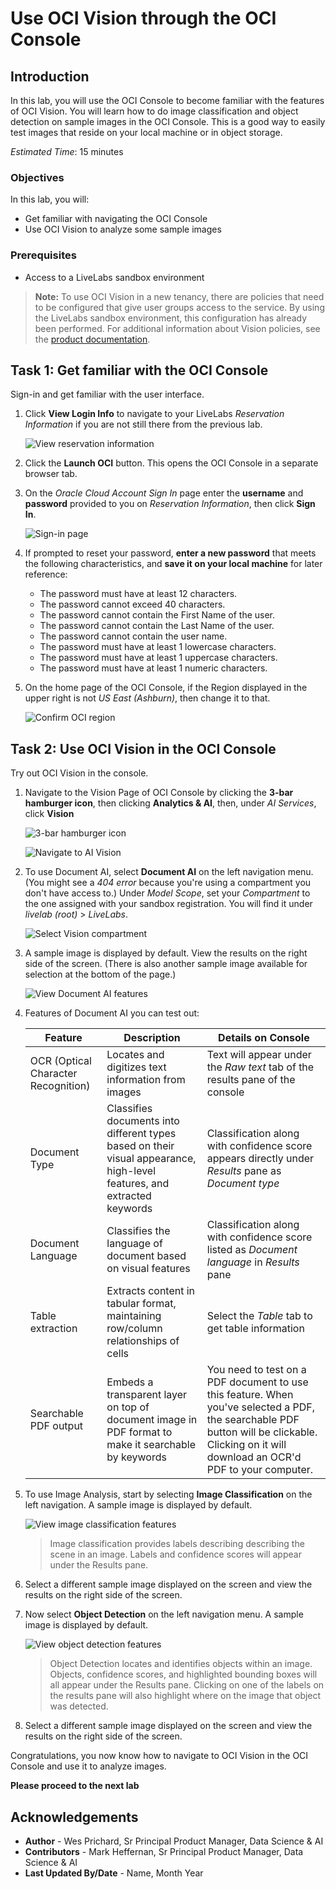 # Use OCI Vision through the OCI Console

## Introduction
In this lab, you will use the OCI Console to become familiar with the features of OCI Vision. You will learn how to do image classification and object detection on sample images in the OCI Console. This is a good way to easily test images that reside on your local machine or in object storage.

*Estimated Time*: 15 minutes

### Objectives

In this lab, you will:
- Get familiar with navigating the OCI Console
- Use OCI Vision to analyze some sample images

### Prerequisites
- Access to a LiveLabs sandbox environment


> **Note:** To use OCI Vision in a new tenancy, there are policies that need to be configured that give user groups access to the service. By using the LiveLabs sandbox environment, this configuration has already been performed.
For additional information about Vision policies, see the [product documentation](https://docs.oracle.com/en-us/iaas/vision/vision/using/policies_quick_set_up.htm#policies_quick_set_up).


## **Task 1:** Get familiar with the OCI Console
Sign-in and get familiar with the user interface.

1. Click **View Login Info** to navigate to your LiveLabs *Reservation Information* if you are not still there from the previous lab.
    
    ![View reservation information](./images/ll-reservation-info.png)

1. Click the **Launch OCI** button. This opens the OCI Console in a separate browser tab.

1. On the *Oracle Cloud Account Sign In* page enter the **username** and **password** provided to you on *Reservation Information*, then click **Sign In**.
    
    ![Sign-in page](./images/oci-sign-in.png)

1. If prompted to reset your password, **enter a new password** that meets the following characteristics, and **save it on your local machine** for later reference:
    - The password must have at least 12 characters.
    - The password cannot exceed 40 characters.
    - The password cannot contain the First Name of the user.
    - The password cannot contain the Last Name of the user.
    - The password cannot contain the user name.
    - The password must have at least 1 lowercase characters.
    - The password must have at least 1 uppercase characters.
    - The password must have at least 1 numeric characters.

1. On the home page of the OCI Console, if the Region displayed in the upper right is not *US East (Ashburn)*, then change it to that.

    ![Confirm OCI region](./images/oci-region.png)


## **Task 2:** Use OCI Vision in the OCI Console
Try out OCI Vision in the console.

1. Navigate to the Vision Page of OCI Console by clicking the **3-bar hamburger icon**, then clicking **Analytics & AI**, then, under *AI Services*, click **Vision**

    ![3-bar hamburger icon](./images/oci-hamburger.png)

    ![Navigate to AI Vision](./images/navigate-to-ai-vision-menu.png " ")

1. To use Document AI, select **Document AI** on the left navigation menu. (You might see a *404 error* because you're using a compartment you don't have access to.) Under *Model Scope*, set your *Compartment* to the one assigned with your sandbox registration. You will find it under *livelab (root)* > *LiveLabs*.

    ![Select Vision compartment](./images/document-ai-compartment.png " ")

1. A sample image is displayed by default. View the results on the right side of the screen. (There is also another sample image available for selection at the bottom of the page.)

    ![View Document AI features](./images/document-ai-features.png " ")

1. Features of Document AI you can test out: 

    | Feature | Description | Details on Console |
    | --- | --- | --- |
    | OCR (Optical Character Recognition) | Locates and digitizes text information from images | Text will appear under the *Raw text* tab of the results pane of the console |
    | Document Type | Classifies documents into different types based on their visual appearance, high-level features, and extracted keywords | Classification along with confidence score appears directly under *Results* pane as *Document type* |
    | Document Language | Classifies the language of document based on visual features | Classification along with confidence score listed as *Document language* in *Results* pane |
    | Table extraction | Extracts content in tabular format, maintaining row/column relationships of cells | Select the *Table* tab to get table information |
    | Searchable PDF output | Embeds a transparent layer on top of document image in PDF format to make it searchable by keywords | You need to test on a PDF document to use this feature. When you've selected a PDF, the searchable PDF button will be clickable. Clicking on it will download an OCR'd PDF to your computer. |

1. To use Image Analysis, start by selecting **Image Classification** on the left navigation. A sample image is displayed by default.

    ![View image classification features](./images/image-features.png " ")

    > Image classification provides labels describing describing the scene in an image. Labels and confidence scores will appear under the Results pane.

1. Select a different sample image displayed on the screen and view the results on the right side of the screen. 

1. Now select **Object Detection** on the left navigation menu. A sample image is displayed by default.

    ![View object detection features](./images/object-detection.png)

    > Object Detection locates and identifies objects within an image. Objects, confidence scores, and highlighted bounding boxes will all appear under the Results pane. Clicking on one of the labels on the results pane will also highlight where on the image that object was detected.

1. Select a different sample image displayed on the screen and view the results on the right side of the screen.

Congratulations, you now know how to navigate to OCI Vision in the OCI Console and use it to analyze images.

**Please proceed to the next lab**

## Acknowledgements

- **Author** - Wes Prichard, Sr Principal Product Manager, Data Science & AI
- **Contributors** -  Mark Heffernan, Sr Principal Product Manager, Data Science & AI
- **Last Updated By/Date** - Name, Month Year